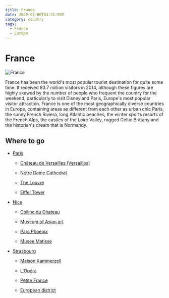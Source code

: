 ```yaml
---
title: France
date: 2020-02-06T04:32:59Z
category: country
tags:
  - France
  - Europe
---
```


# France <WishWidget country="FR"	picture="https://images.unsplash.com/photo-1493707553966-283afac8c358?ixlib=rb-1.2.1&ixid=eyJhcHBfaWQiOjEyMDd9&auto=format&fit=crop&w=1050&q=80"></WishWidget>

![France](https://images.unsplash.com/photo-1493707553966-283afac8c358?ixlib=rb-1.2.1&ixid=eyJhcHBfaWQiOjEyMDd9&auto=format&fit=crop&w=1050&q=80)

France has been the world's most popular tourist destination for quite some time. It received 83.7 million visitors in 2014, although these figures are highly skewed by the number of people who frequent the country for the weekend, particularly to visit Disneyland Paris, Europe's most popular visitor attraction. France is one of the most geographically diverse countries in Europe, containing areas as different from each other as urban chic Paris, the sunny French Riviera, long Atlantic beaches, the winter sports resorts of the French Alps, the castles of the Loire Valley, rugged Celtic Brittany and the historian's dream that is Normandy.

## Where to go

- [Paris](/travel/france/paris) <WishWidget country="FR" city="Paris" label="true" picture="https://images.unsplash.com/photo-1500039436846-25ae2f11882e?ixlib=rb-1.2.1&ixid=eyJhcHBfaWQiOjEyMDd9&auto=format&fit=crop&w=1189&q=80" post="/travel/travel/france/paris"></WishWidget>

	- [Château de Versailles (Versailles)](/travel/france/paris/#things-to-do)	<WishWidget country="FR" city="Paris" activity="Vesailles" post="/travel/travel/france/paris/#things-to-do"></WishWidget>

	- [Notre Dame Cathedral](/travel/france/paris/#things-to-do)	<WishWidget country="FR" city="Paris" activity="Notre Dame" post="/travel/travel/france/paris/#things-to-do" picture="https://images.unsplash.com/photo-1576653764709-7d175299e6d9?ixlib=rb-1.2.1&ixid=eyJhcHBfaWQiOjEyMDd9&auto=format&fit=crop&w=500&q=60"></WishWidget>

	- [The Louvre](/travel/france/paris/#things-to-do)	<WishWidget country="FR" city="Paris" activity="Louvre"></WishWidget>

	- [Eiffel Tower](/travel/france/paris/#things-to-do)	<WishWidget country="FR" city="Paris" activity="Eiffel" picture="https://images.unsplash.com/photo-1565881606991-789a8dff9dbb?ixlib=rb-1.2.1&ixid=eyJhcHBfaWQiOjEyMDd9&auto=format&fit=crop&w=500&q=60" post="/travel/travel/france/paris/#things-to-do"></WishWidget>

- [Nice](/travel/france/nice) <WishWidget country="FR" city="Nice"></WishWidget>

	- [Colline du Chateau](/travel/france/nice/#what-to-see)	<WishWidget country="FR" city="Nice" activity="Colline du Chateau"></WishWidget>

	- [Museum of Asian art](/travel/france/nice/#museums)	<WishWidget country="FR" city="Nice" activity="Museum of Asian Art"></WishWidget>

	- [Parc Phoenix](/travel/france/nice/#museums)	<WishWidget country="FR" city="Nice" activity="Parc Phoenix"></WishWidget>

	- [Musee Matisse](/travel/france/nice/#museums)	<WishWidget country="FR" city="Nice" activity="Musee Matisse"></WishWidget>

- [Strasbourg](/travel/france/strasbourg) <WishWidget country="FR" city="Strasbourg"></WishWidget>

	- [Maison Kammerzell](/travel/france/strasbourg/#what-to-see) <WishWidget country="FR" city="Strasbourg" activity="Maison Kammerzell"></WishWidget>

	- [L'Opéra](/travel/france/strasbourg/#what-to-see) <WishWidget country="FR" city="Strasbourg" activity="Opera House"></WishWidget>

	- [Petite France](/travel/france/strasbourg/#what-to-see) <WishWidget country="FR" city="Strasbourg" activity="Paetite France"></WishWidget>

	- [European district](/travel/france/strasbourg/#what-to-see) <WishWidget country="FR" city="Strasbourg" activity="European district"></WishWidget>
